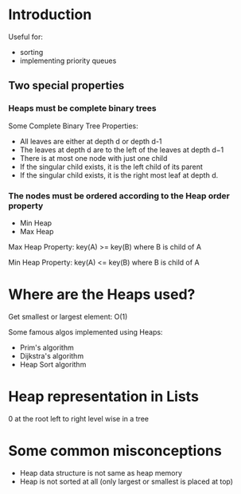 # Introduction
Useful for:
- sorting 
- implementing priority queues

## Two special properties
### Heaps must be complete binary trees

Some Complete Binary Tree Properties:
- All leaves are either at depth d or depth d-1
- The leaves at depth d are to the left of the leaves at depth d−1
- There is at most one node with just one child
- If the singular child exists, it is the left child of its parent
- If the singular child exists, it is the right most leaf at depth d.

### The nodes must be ordered according to the Heap order property
- Min Heap
- Max Heap

Max Heap Property:
key(A) >= key(B) where B is child of A

Min Heap Property:
key(A) <= key(B) where B is child of A

# Where are the Heaps used?
Get smallest or largest element: O(1)

Some famous algos implemented using Heaps:
- Prim's algorithm
- Dijkstra's algorithm
- Heap Sort algorithm

# Heap representation in Lists
0 at the root
left to right level wise in a tree

# Some common misconceptions
- Heap data structure is not same as heap memory
- Heap is not sorted at all (only largest or smallest is placed at top)

